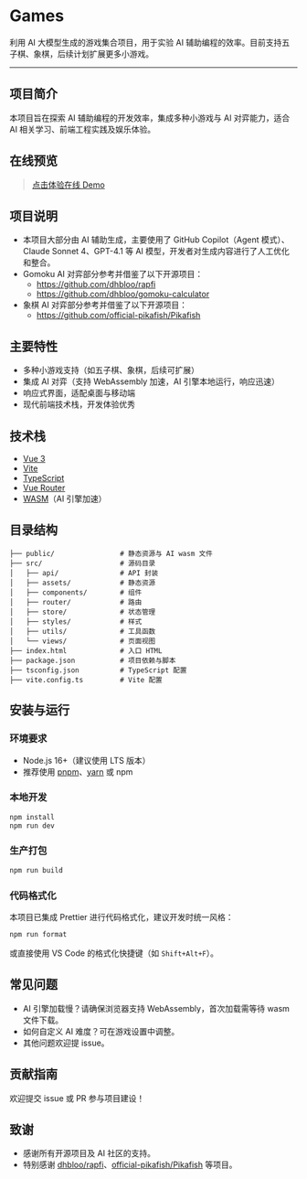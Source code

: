 # Games

利用 AI 大模型生成的游戏集合项目，用于实验 AI 辅助编程的效率。目前支持五子棋、象棋，后续计划扩展更多小游戏。

---

## 项目简介

本项目旨在探索 AI 辅助编程的开发效率，集成多种小游戏与 AI 对弈能力，适合 AI 相关学习、前端工程实践及娱乐体验。

## 在线预览

> [点击体验在线 Demo](https://games.shab.fun)  

## 项目说明

- 本项目大部分由 AI 辅助生成，主要使用了 GitHub Copilot（Agent 模式）、Claude Sonnet 4、GPT-4.1 等 AI 模型，开发者对生成内容进行了人工优化和整合。
- Gomoku AI 对弈部分参考并借鉴了以下开源项目：
  - https://github.com/dhbloo/rapfi
  - https://github.com/dhbloo/gomoku-calculator
- 象棋 AI 对弈部分参考并借鉴了以下开源项目：
  - https://github.com/official-pikafish/Pikafish

## 主要特性

- 多种小游戏支持（如五子棋、象棋，后续可扩展）
- 集成 AI 对弈（支持 WebAssembly 加速，AI 引擎本地运行，响应迅速）
- 响应式界面，适配桌面与移动端
- 现代前端技术栈，开发体验优秀

## 技术栈

- [Vue 3](https://vuejs.org/)
- [Vite](https://vitejs.dev/)
- [TypeScript](https://www.typescriptlang.org/)
- [Vue Router](https://router.vuejs.org/)
- [WASM](https://webassembly.org/)（AI 引擎加速）

## 目录结构

```
├── public/                # 静态资源与 AI wasm 文件
├── src/                   # 源码目录
│   ├── api/               # API 封装
│   ├── assets/            # 静态资源
│   ├── components/        # 组件
│   ├── router/            # 路由
│   ├── store/             # 状态管理
│   ├── styles/            # 样式
│   ├── utils/             # 工具函数
│   └── views/             # 页面视图
├── index.html             # 入口 HTML
├── package.json           # 项目依赖与脚本
├── tsconfig.json          # TypeScript 配置
├── vite.config.ts         # Vite 配置
```

## 安装与运行

### 环境要求
- Node.js 16+（建议使用 LTS 版本）
- 推荐使用 [pnpm](https://pnpm.io/)、[yarn](https://yarnpkg.com/) 或 npm

### 本地开发

```bash
npm install
npm run dev
```

### 生产打包

```bash
npm run build
```

### 代码格式化

本项目已集成 Prettier 进行代码格式化，建议开发时统一风格：

```bash
npm run format
```

或直接使用 VS Code 的格式化快捷键（如 `Shift+Alt+F`）。

## 常见问题

- AI 引擎加载慢？请确保浏览器支持 WebAssembly，首次加载需等待 wasm 文件下载。
- 如何自定义 AI 难度？可在游戏设置中调整。
- 其他问题欢迎提 issue。

## 贡献指南

欢迎提交 issue 或 PR 参与项目建设！


## 致谢

- 感谢所有开源项目及 AI 社区的支持。
- 特别感谢 [dhbloo/rapfi](https://github.com/dhbloo/rapfi)、[official-pikafish/Pikafish](https://github.com/official-pikafish/Pikafish) 等项目。
